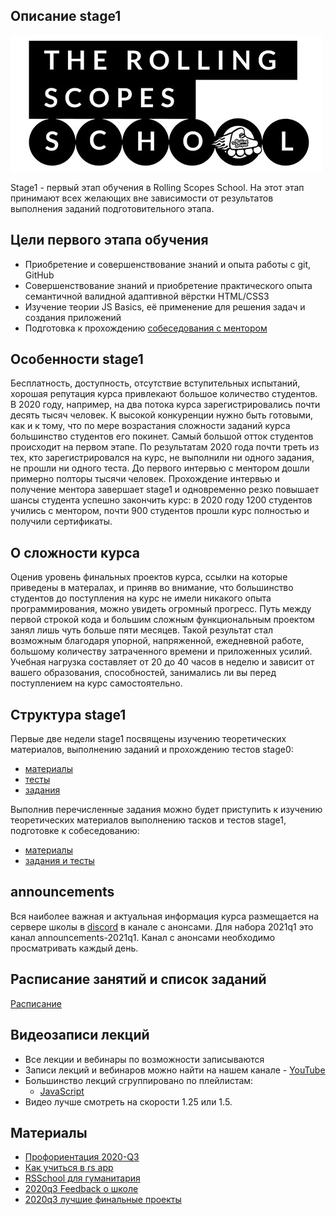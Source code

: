 ## Описание stage1
![](images/description.png)

Stage1 - первый этап обучения в Rolling Scopes School. На этот этап принимают всех желающих вне зависимости от результатов выполнения заданий подготовительного этапа. 

## Цели первого этапа обучения
- Приобретение и совершенствование знаний и опыта работы с git, GitHub
- Совершенствование знаний и приобретение практического опыта семантичной валидной адаптивной вёрстки HTML/CSS3 
- Изучение теории JS Basics, её применение для решения задач и создания приложений
- Подготовка к прохождению [собеседования с ментором](https://docs.rs.school/#/technical-screening)

## Особенности stage1
Бесплатность, доступность, отсутствие вступительных испытаний, хорошая репутация курса привлекают большое количество студентов. В 2020 году, например, на два потока курса зарегистрировались почти десять тысяч человек. К высокой конкуренции нужно быть готовыми, как и к тому, что по мере возрастания сложности заданий курса большинство студентов его покинет. Самый большой отток студентов происходит на первом этапе. По результатам 2020 года почти треть из тех, кто зарегистрировался на курс, не выполнили ни одного задания, не прошли ни одного теста. До первого интервью с ментором дошли примерно полторы тысячи человек. Прохождение интервью и получение ментора завершает stage1 и одновременно резко повышает шансы студента успешно закончить курс: в 2020 году 1200 студентов учились с ментором, почти 900 студентов прошли курс полностью и получили сертификаты.

## О сложности курса
Оценив уровень финальных проектов курса, ссылки на которые приведены в матералах, и приняв во внимание, что большинство студентов до поступления на курс не имели никакого опыта программирования, можно увидеть огромный прогресс. Путь между первой строкой кода и большим сложным функциональным проектом занял лишь чуть больше пяти месяцев. Такой результат стал возможным благодаря упорной, напряженной, ежедневной работе, большому количеству затраченного времени и приложенных усилий. Учебная нагрузка составляет от 20 до 40 часов в неделю и зависит от вашего образования, способностей, занимались ли вы перед поступлением на курс самостоятельно.

## Структура stage1
Первые две недели stage1 посвящены изучению теоретических материалов, выполнению заданий и прохождению тестов stage0:
- [материалы](https://rolling-scopes-school.github.io/stage0/#/)
- [тесты](https://rolling-scopes-school.github.io/stage0/#/tests/index)
- [задания](https://rolling-scopes-school.github.io/stage0/#/tasks/index)  

Выполнив перечисленные задания можно будет приступить к изучению теоретических материалов выполнению тасков и тестов stage1, подготовке к собеседованию:
- [материалы](https://rolling-scopes-school.github.io/stage1/#/)
- [задания и тесты](https://rolling-scopes-school.github.io/stage1/#/tasks/index)

## announcements 
Вся наиболее важная и актуальная информация курса размещается на сервере школы в [discord](https://discord.gg/zUr7wWYPXE) в канале с анонсами. Для набора 2021q1 это канал announcements-2021q1. Канал с анонсами необходимо просматривать каждый день.

## Расписание занятий и список заданий
[Расписание](https://docs.google.com/spreadsheets/d/1oM2O8DtjC0HodB3j7hcIResaWBw8P18tXkOl1ymelvE/edit#gid=0)

## Видеозаписи лекций
- Все лекции и вебинары по возможности записываются
- Записи лекций и вебинаров можно найти на нашем канале - [YouTube](https://youtube.com/c/rollingscopesschool)
- Большинство лекций сгруппировано по плейлистам:
  - [JavaScript](https://www.youtube.com/playlist?list=PLzLiprpVuH8dBpVvTEqiXve3N0Efat9Z7)
- Видео лучше смотреть на скорости 1.25 или 1.5.

## Материалы
- [Профориентация 2020-Q3](https://youtu.be/pQ0hr5U8RL0)
- [Как учиться в rs app](https://youtu.be/v_69DaeZ7dM)
- [RSSchool для гуманитария](https://youtu.be/mCnOni_mqdk)
- [2020q3 Feedback о школе](https://docs.google.com/spreadsheets/d/1IACz3tcZTx71Qh9z6ZXu8VimgISJvrO-bJUBLpQ-bVM/edit#gid=0)
- [2020q3 лучшие финальные проекты](https://docs.google.com/spreadsheets/d/1STe2AtPckojasiQI_j6s0cLRWEjvHG0LCSxN3yv5dBA/edit#gid=0)